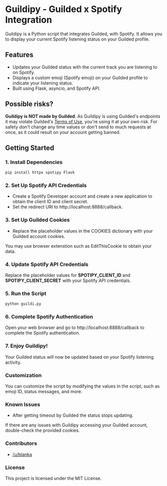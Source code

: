 # Guildipy - Guilded x Spotify Integration

Guildipy is a Python script that integrates Guilded, with Spotify. It allows you to display your current Spotify listening status on your Guilded profile.

## Features

- Updates your Guilded status with the current track you are listening to on Spotify.
- Displays a custom emoji (Spotify emoji) on your Guilded profile to indicate your listening status.
- Built using Flask, asyncio, and Spotify API.

## Possible risks?

**Guildipy is NOT made by Guilded**.
As Guildipy is using Guilded's endpoints it may violate Guilded's [Terms of Use](https://support.guilded.gg/hc/en-us/articles/360039728313-Terms-of-Use), you're using it at your own risk.
For safety don't change any time values or don't send to much requests at once, as it could result on your account getting banned.

## Getting Started

### 1. Install Dependencies

```bash
pip install httpx spotipy Flask
```

### 2. Set Up Spotify API Credentials
- Create a Spotify Developer account and create a new application to obtain the client ID and client secret.
- Set the redirect URI to http://localhost:8888/callback.

### 3. Set Up Guilded Cookies
- Replace the placeholder values in the COOKIES dictionary with your Guilded account cookies.

You may use browser extenstion such as EditThisCookie to obtain your data.

### 4. Update Spotify API Credentials
Replace the placeholder values for **SPOTIPY_CLIENT_ID** and **SPOTIPY_CLIENT_SECRET** with your Spotify API credentials.

### 5. Run the Script
```bash
python guildi.py
```

### 6. Complete Spotify Authentication
Open your web browser and go to http://localhost:8888/callback to complete the Spotify authentication.

### 7. Enjoy Guildipy!
Your Guilded status will now be updated based on your Spotify listening activity.

### Customization
You can customize the script by modifying the values in the script, such as emoji ID, status messages, and more.

### Known Issues
- After getting timeout by Guilded the status stops updating.

If there are any issues with Guildipy accessing your Guilded account, double-check the provided cookies.

### Contributors
- [/u/blanka](https://www.guilded.gg/u/blanka)


### License
This project is licensed under the MIT License.
